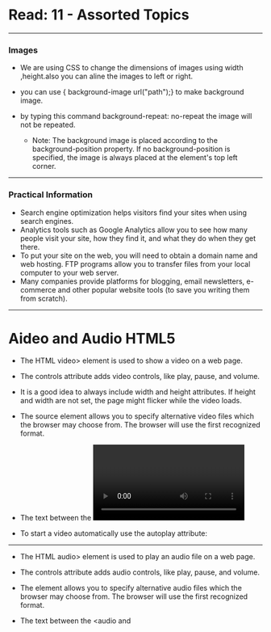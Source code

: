 # Read: 11 - Assorted Topics

---

### Images
- We are using CSS to change the dimensions of images using width ,height.also you can aline the images to left or right.

- you can use  { background-image url("path");} to make background image.
- by typing this command background-repeat: no-repeat the image will not be repeated.
    - Note: The background image is placed according to the background-position property. If no background-position is specified, the image is always placed at the element's top left corner.

---

### Practical Information

- Search engine optimization helps visitors find your sites when using search engines.
- Analytics tools such as Google Analytics allow you to see how many people visit your site, how they find it, and what they do when they get there.
- To put your site on the web, you will need to obtain a domain name and web hosting.
FTP programs allow you to transfer files from your local computer to your web server.
- Many companies provide platforms for blogging, email newsletters, e-commerce and other popular website tools (to save you writing them from scratch).

---

# Aideo and Audio HTML5

- The HTML video> element is used to show a video on a web page.

- The controls attribute adds video controls, like play, pause, and volume.

- It is a good idea to always include width and height attributes. If height and width are not set, the page might flicker while the video loads.

- The source element allows you to specify alternative video files which the browser may choose from. The browser will use the first recognized format.

- The text between the <video and video> tags will only be displayed in browsers that do not support the <video> element.

- To start a video automatically use the autoplay attribute:

---

- The HTML audio> element is used to play an audio file on a web page.

- The controls attribute adds audio controls, like play, pause, and volume.

- The <source> element allows you to specify alternative audio files which the browser may choose from. The browser will use the first recognized format.

- The text between the <audio and <audio> tags will only be displayed in browsers that do not support the <audio> element.



